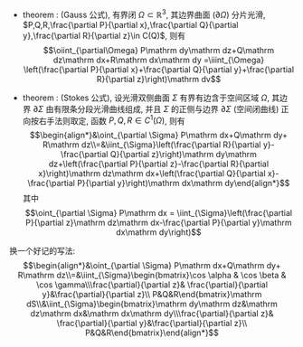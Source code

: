 - theorem : (Gauss 公式), 有界闭 $\Omega\subset \mathbb R^3$, 其边界曲面 $(\partial \Omega)$ 分片光滑, $P,Q,R,\frac{\partial P}{\partial x},\frac{\partial Q}{\partial y},\frac{\partial R}{\partial z}\in C(Q)$, 则有
$$\oiint_{\partial\Omega} P\mathrm dy\mathrm dz+Q\mathrm dz\mathrm dx+R\mathrm dx\mathrm dy =\iiint_{\Omega} \left(\frac{\partial P}{\partial x}+\frac{\partial Q}{\partial y}+\frac{\partial R}{\partial z}\right)\mathrm dv$$

- theorem : (Stokes 公式), 设光滑双侧曲面 $\Sigma$ 有界有边含于空间区域 $\Omega$, 其边界 $\partial \Sigma$ 由有限条分段光滑曲线组成, 并且 $\Sigma$ 的正侧与边界 $\partial \Sigma$ (空间闭曲线) 正向按右手法则取定, 函数 $P,Q,R\in C^1(\Omega)$, 则有
$$\begin{align*}&\oint_{\partial \Sigma} P\mathrm dx+Q\mathrm dy+ R\mathrm dz\\=&\iint_{\Sigma}\left(\frac{\partial R}{\partial y}-\frac{\partial Q}{\partial z}\right)\mathrm dy\mathrm dz+\left(\frac{\partial P}{\partial z}-\frac{\partial R}{\partial x}\right)\mathrm dz\mathrm dx+\left(\frac{\partial Q}{\partial x}-\frac{\partial P}{\partial y}\right)\mathrm dx\mathrm dy\end{align*}$$
其中
$$\oint_{\partial \Sigma} P\mathrm dx = \iint_{\Sigma}\left(\frac{\partial P}{\partial z}\mathrm dz\mathrm dx-\frac{\partial P}{\partial y}\mathrm dx\mathrm dy\right)$$

换一个好记的写法:
$$\begin{align*}&\oint_{\partial \Sigma} P\mathrm dx+Q\mathrm dy+ R\mathrm dz\\=&\iint_{\Sigma}\begin{bmatrix}\cos \alpha & \cos \beta & \cos \gamma\\\frac{\partial}{\partial z}& \frac{\partial}{\partial y}&\frac{\partial}{\partial z}\\ P&Q&R\end{bmatrix}\mathrm dS\\&\iint_{\Sigma}\begin{bmatrix}\mathrm dy\mathrm dz&\mathrm dz\mathrm dx&\mathrm dx\mathrm dy\\\frac{\partial}{\partial z}& \frac{\partial}{\partial y}&\frac{\partial}{\partial z}\\ P&Q&R\end{bmatrix}\end{align*}$$
